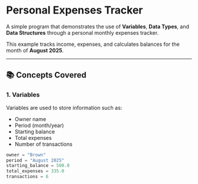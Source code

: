 # Personal Expenses Tracker

A simple program that demonstrates the use of **Variables**, **Data Types**, and **Data Structures** through a personal monthly expenses tracker.  

This example tracks income, expenses, and calculates balances for the month of **August 2025**.

---

## 📚 Concepts Covered

### 1. Variables
Variables are used to store information such as:
- Owner name
- Period (month/year)
- Starting balance
- Total expenses
- Number of transactions

```python
owner = "Brown"
period = "August 2025"
starting_balance = 500.0
total_expenses = 335.0
transactions = 6
